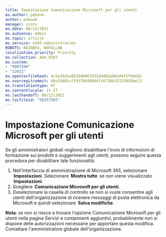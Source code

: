 ```yaml
---
title: Impostazione Comunicazione Microsoft per gli utenti
ms.author: pebaum
author: pebaum
manager: scotv
ms.date: 08/13/2021
ms.audience: Admin
ms.topic: article
ms.service: o365-administration
ROBOTS: NOINDEX, NOFOLLOW
localization_priority: Priority
ms.collection: Adm_O365
ms.custom:
- "9007598"
- "12622"
ms.openlocfilehash: 4c5a36d1e081940967032ddd62e062d4f5f9e02b
ms.sourcegitcommit: 46e24d65cffd37b6988447c6738b3315303bbe13
ms.translationtype: HT
ms.contentlocale: it-IT
ms.lasthandoff: 08/13/2021
ms.locfileid: "58357565"
---
```

# <a name="microsoft-communication-to-users-setting"></a>Impostazione Comunicazione Microsoft per gli utenti

Se gli amministratori globali vogliono disabilitare l'invio di informzioni di formazione sui prodotti e suggerimenti agli utenti, possono seguire questa procedura per disabilitare tale funzionalità:  

1. Nell'Interfaccia di amministrazione di Microsoft 365, selezionare  **Impostazioni**. Selezionare  **Mostra tutte**  se non viene visualizzato  **Impostazioni**.
1. Scegliere  **Comunicazione Microsoft per gli utenti**.
1. Deselezionare la casella di controllo se non si vuole consentire agli utenti dell'organizzazione di ricevere messaggi di posta elettronica da Microsoft e quindi selezionare  **Salva modifiche**.

**Nota**: se non si riesce a trovare l'opzione Comunicazione Microsoft per gli utenti nella pagina Servizi e componenti aggiuntivi, probabilmente non si dispone delle autorizzazioni necessarie per apportare questa modifica. Contattare l'amministratore globale dell'organizzazione.